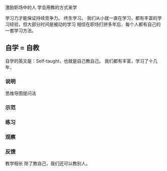 激励职场中的人
学会用教的方式来学

学习力才能保证持续竞争力。
终生学习。
我们从小就一直在学习，都有丰富的学习经验，但大部分时间是被动的学习
相信在职场打拼多年后，每个人都有自己的一套学习方法。

## 自学 = 自教
自学的英文是：Self-taught，也就是自己教自己。
我们都有丰富，学习了十几年，

### 说明
思维导图提问法

### 示范

### 练习
### 观察
### 反馈

教学相长
除了教自己，我们还可以教别人。